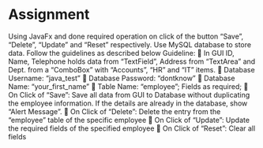 # Assignment
 Using JavaFx and done required operation on click of the button “Save”, “Delete”, “Update” and “Reset” respectively. Use MySQL database to store data. Follow the guidelines as described below Guideline:  In GUI ID, Name, Telephone holds data from “TextField”, Address from “TextArea” and Dept. from a “ComboBox” with “Accounts”, “HR” and “IT” items.  Database Username: “java_test”  Database Password: “dontknow”  Database Name: “your_first_name”  Table Name: “employee”; Fields as required;  On Click of “Save”: Save all data from GUI to Database without duplicating the employee information. If the details are already in the database, show “Alert Message”.  On Click of “Delete”: Delete the entry from the “employee” table of the specific employee  On Click of “Update”: Update the required fields of the specified employee  On Click of “Reset”: Clear all fields
